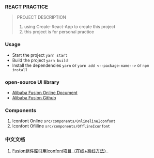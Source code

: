 <!--
 * @Author: ShenLing
 * @Date: 2020-11-16 15:03:40
 * @LastEditors: ShenLing
 * @LastEditTime: 2020-11-16 16:36:55
-->
### REACT PRACTICE

> PROJECT DESCRIPTION
> 1. using Create-React-App to create this project
> 2. this project is for personal practice 


### Usage
- Start the project `yarn start`
- Build the project `yarn build`
- Install the dependencies `yarn` or `yarn add <--package-name-->` or `npm install`


### open-source UI library
- [Alibaba Fusion Online Document](https://fusion.design/pc/component/doc/102)
- [Alibaba Fusion Github](https://github.com/alibaba-fusion/next?spm=fusion-design.component-design-fusion.0.0.272238035PO0Pw)


### Components
1. Iconfont Online `src/components/OnlinelineIconfont`
2. Iconfont Ofiiline `src/components/OfflineIconfont`


### 中文文档
1. [Fusion组件库引用Iconfont项目（在线+离线方法）](https://www.jianshu.com/p/643e0f586a5a)
